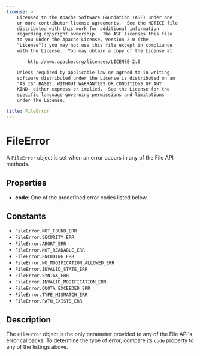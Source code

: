 ```yaml
---
license: >
    Licensed to the Apache Software Foundation (ASF) under one
    or more contributor license agreements.  See the NOTICE file
    distributed with this work for additional information
    regarding copyright ownership.  The ASF licenses this file
    to you under the Apache License, Version 2.0 (the
    "License"); you may not use this file except in compliance
    with the License.  You may obtain a copy of the License at

        http://www.apache.org/licenses/LICENSE-2.0

    Unless required by applicable law or agreed to in writing,
    software distributed under the License is distributed on an
    "AS IS" BASIS, WITHOUT WARRANTIES OR CONDITIONS OF ANY
    KIND, either express or implied.  See the License for the
    specific language governing permissions and limitations
    under the License.

title: FileError
---
```


# FileError

A `FileError` object is set when an error occurs in any of the File API methods.

## Properties

- __code__: One of the predefined error codes listed below.

## Constants

- `FileError.NOT_FOUND_ERR`
- `FileError.SECURITY_ERR`
- `FileError.ABORT_ERR`
- `FileError.NOT_READABLE_ERR`
- `FileError.ENCODING_ERR`
- `FileError.NO_MODIFICATION_ALLOWED_ERR`
- `FileError.INVALID_STATE_ERR`
- `FileError.SYNTAX_ERR`
- `FileError.INVALID_MODIFICATION_ERR`
- `FileError.QUOTA_EXCEEDED_ERR`
- `FileError.TYPE_MISMATCH_ERR`
- `FileError.PATH_EXISTS_ERR`

## Description

The `FileError` object is the only parameter provided to any of the
File API's error callbacks.  To determine the type of error, compare
its `code` property to any of the listings above.
